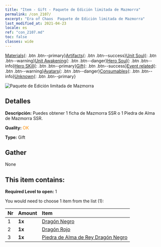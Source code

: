 ```yaml
---
title: "Item - Gift - Paquete de Edición limitada de Mazmorra"
permalink: /con_2107/
excerpt: "Era of Chaos  Paquete de Edición limitada de Mazmorra"
last_modified_at: 2021-04-23
locale: es
ref: "con_2107.md"
toc: false
classes: wide
---
```

 [Materials](/ItemsES/){: .btn .btn--primary}[Artifacts](/ItemsES/Artifacts/){: .btn .btn--success}[Unit Soul](/ItemsES/UnitSoul/){: .btn .btn--warning}[Unit Awakening](/ItemsES/UnitAwakening/){: .btn .btn--danger}[Hero Soul](/ItemsES/HeroSoul/){: .btn .btn--info}[Hero SKill](/ItemsES/HeroSkill/){: .btn .btn--primary}[Gift](/ItemsES/Gift/){: .btn .btn--success}[Event related](/ItemsES/Events/){: .btn .btn--warning}[Avatars](/ItemsES/Avatars/){: .btn .btn--danger}[Consumables](/ItemsES/Consumables/){: .btn .btn--info}[Unknown](/ItemsES/Unknown/){: .btn .btn--primary}

 ![Paquete de Edición limitada de Mazmorra](/images/t/i_994008.png)

## Detalles
 **Descripción:** Puedes obtener 1 ficha de Mazmorra SSR o 1 Piedra de Alma de Mazmorra SSR.

 **Quality:** <span style="color: #FF8C00">OK</span>

 **Type:** Gift

## Gather

  None

## This item contains:

 **Required Level to open:** 1

 You would need to choose 1 item from the list (1):

  | Nr | Amount |     Item    |
  |:---|:-------|:------------|
  | 1 |  **1x** | [Dragón Negro](/ItemsES/unt_250/) |  | 
  | 2 |  **1x** | [Dragón Rojo](/ItemsES/unt_251/) |  | 
  | 3 |  **1x** | [Piedra de Alma de Rey Dragón Negro](/ItemsES/unt_334/) |  | 
